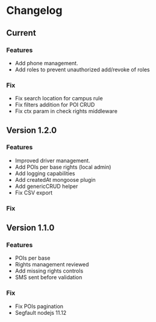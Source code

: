 # Changelog
## Current
### Features
* Add phone management.
* Add roles to prevent unauthorized add/revoke of roles
### Fix
* Fix search location for campus rule
* Fix filters addition for POI CRUD
* Fix ctx param in check rights middleware
## Version 1.2.0
### Features
* Improved driver management.
* Add POIs per base rights (local admin)
* Add logging capabilities
* Add createdAt mongoose plugin
* Add genericCRUD helper
* Fix CSV export
### Fix
## Version 1.1.0
### Features
* POIs per base
* Rights management reviewed
* Add missing rights controls
* SMS sent before validation
### Fix
* Fix POIs pagination
* Segfault nodejs 11.12

